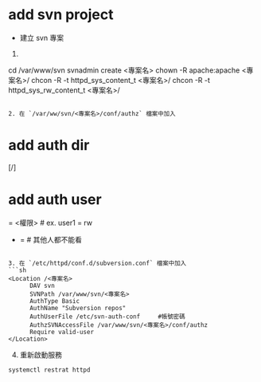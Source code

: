# add svn project

* 建立 svn 專案

1. ```sh
  cd /var/www/svn
  svnadmin create <專案名>
  chown -R apache:apache <專案名>/
  chcon -R -t httpd_sys_content_t <專案名>/
  chcon -R -t httpd_sys_rw_content_t <專案名>/
  ```

2. 在 `/var/ww/svn/<專案名>/conf/authz` 檔案中加入
  ```
  # add auth dir
  [/]
  # add auth user
  <username> = <權限>  # ex. user1 = rw
  * =  # 其他人都不能看
  ```

3. 在 `/etc/httpd/conf.d/subversion.conf` 檔案中加入
  ```sh
  <Location /<專案名>
        DAV svn
        SVNPath /var/www/svn/<專案名>
        AuthType Basic
        AuthName "Subversion repos"
        AuthUserFile /etc/svn-auth-conf		#帳號密碼
        AuthzSVNAccessFile /var/www/svn/<專案名>/conf/authz
        Require valid-user
  </Location>
  ```

4. 重新啟動服務
  ```sh
  systemctl restrat httpd
  ```
